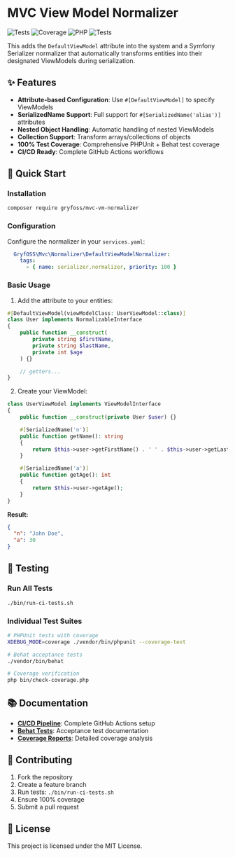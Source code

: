 MVC View Model Normalizer
=========================

![Tests](https://github.com/gryfoss/mvc-vm-normalizer/workflows/tests/badge.svg)
![Coverage](https://img.shields.io/badge/coverage-100%25-brightgreen)
![PHP](https://img.shields.io/badge/php-8.2%20%7C%208.3-blue)
![Tests](https://img.shields.io/badge/tests-PHPUnit%20%2B%20Behat-blue)

This adds the `DefaultViewModel` attribute into the system and a Symfony Serializer normalizer that automatically transforms entities into their designated ViewModels during serialization.

## ✨ Features

- **Attribute-based Configuration**: Use `#[DefaultViewModel]` to specify ViewModels
- **SerializedName Support**: Full support for `#[SerializedName('alias')]` attributes
- **Nested Object Handling**: Automatic handling of nested ViewModels
- **Collection Support**: Transform arrays/collections of objects
- **100% Test Coverage**: Comprehensive PHPUnit + Behat test coverage
- **CI/CD Ready**: Complete GitHub Actions workflows

## 🚀 Quick Start

### Installation

```bash
composer require gryfoss/mvc-vm-normalizer
```

### Configuration

Configure the normalizer in your `services.yaml`:

```yaml
  GryfOSS\Mvc\Normalizer\DefaultViewModelNormalizer:
    tags:
      - { name: serializer.normalizer, priority: 100 }
```

### Basic Usage

1. Add the attribute to your entities:

```php
#[DefaultViewModel(viewModelClass: UserViewModel::class)]
class User implements NormalizableInterface
{
    public function __construct(
        private string $firstName,
        private string $lastName,
        private int $age
    ) {}

    // getters...
}
```

2. Create your ViewModel:

```php
class UserViewModel implements ViewModelInterface
{
    public function __construct(private User $user) {}

    #[SerializedName('n')]
    public function getName(): string
    {
        return $this->user->getFirstName() . ' ' . $this->user->getLastName();
    }

    #[SerializedName('a')]
    public function getAge(): int
    {
        return $this->user->getAge();
    }
}
```

**Result:**
```json
{
  "n": "John Doe",
  "a": 30
}
```

## 🧪 Testing

### Run All Tests
```bash
./bin/run-ci-tests.sh
```

### Individual Test Suites
```bash
# PHPUnit tests with coverage
XDEBUG_MODE=coverage ./vendor/bin/phpunit --coverage-text

# Behat acceptance tests
./vendor/bin/behat

# Coverage verification
php bin/check-coverage.php
```

## 📚 Documentation

- **[CI/CD Pipeline](CI-CD.md)**: Complete GitHub Actions setup
- **[Behat Tests](features/README.md)**: Acceptance test documentation
- **[Coverage Reports](coverage/html/)**: Detailed coverage analysis

## 🤝 Contributing

1. Fork the repository
2. Create a feature branch
3. Run tests: `./bin/run-ci-tests.sh`
4. Ensure 100% coverage
5. Submit a pull request

## 📄 License

This project is licensed under the MIT License.
